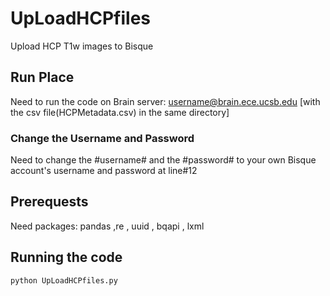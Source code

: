 # UpLoadHCPfiles
Upload HCP T1w images to Bisque
## Run Place
Need to run the code on Brain server: username@brain.ece.ucsb.edu [with the csv file(HCPMetadata.csv) in the same directory] 
### Change the Username and Password
Need to change the #username# and the #password# to your own Bisque account's username and password at line#12
## Prerequests
Need packages: pandas ,re , uuid , bqapi , lxml
## Running the code 
```
python UpLoadHCPfiles.py
```

